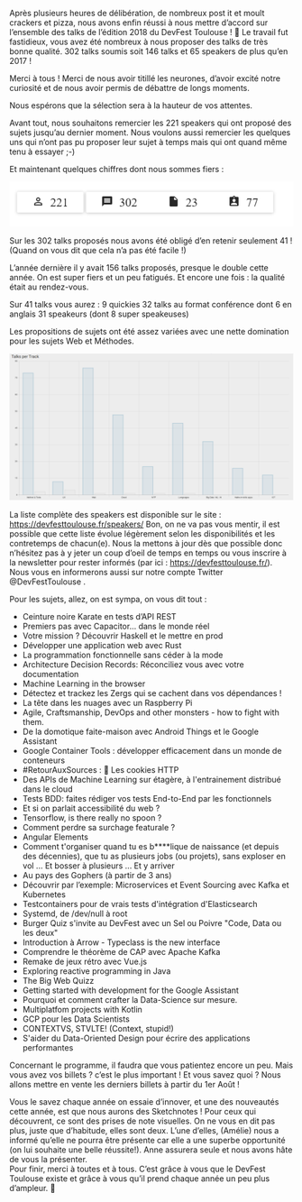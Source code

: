 Après plusieurs heures de délibération, de nombreux post it et moult crackers et pizza, nous avons enfin réussi à nous mettre d’accord sur l’ensemble des talks de l’édition 2018 du DevFest Toulouse ! 
 💪
Le travail fut fastidieux, vous avez été nombreux à nous proposer des talks de très bonne qualité. 302 talks soumis soit 146 talks et 65 speakers de plus qu’en 2017 !
 
Merci à tous ! Merci de nous avoir titillé les neurones, d’avoir excité notre curiosité et de nous avoir permis de débattre de longs moments.
 
Nous espérons que la sélection sera à la hauteur de vos attentes.
 
Avant tout, nous souhaitons remercier les 221 speakers qui ont proposé des sujets jusqu’au dernier moment.
Nous voulons aussi remercier les quelques uns qui n’ont pas pu proposer leur sujet à temps mais qui ont quand même tenu à essayer ;-)
 
Et maintenant quelques chiffres dont nous sommes fiers :
 
![](images/posts/2018-08-02-cr-cfp/nombre-proposition.png)

Sur les 302 talks proposés nous avons été obligé d’en retenir seulement 41 ! (Quand on vous dit que cela n’a pas été facile !)

L’année dernière il y avait 156 talks proposés, presque le double cette année. On est super fiers et un peu fatigués.
Et encore une fois : la qualité était au rendez-vous.

Sur 41 talks vous aurez :
9 quickies
32 talks au format conférence dont 6 en anglais
31 speakeurs (dont 8 super speakeuses)

Les propositions de sujets ont été assez variées avec une nette domination pour les sujets Web et Méthodes.

![](images/posts/2018-08-02-cr-cfp/graph-theme.png)

La liste complète des speakers est disponible sur le site : https://devfesttoulouse.fr/speakers/
Bon, on ne va pas vous mentir, il est possible que cette liste évolue légèrement selon les disponibilités et les contretemps de chacun(e). Nous la mettons à jour dès que possible donc n’hésitez pas à y jeter un coup d’oeil de temps en temps ou vous inscrire à la newsletter pour rester informés (par ici : https://devfesttoulouse.fr/).
Nous vous en informerons aussi sur notre compte Twitter @DevFestToulouse .
 
Pour les sujets, allez, on est sympa, on vous dit tout :
* Ceinture noire Karate en tests d’API REST
* Premiers pas avec Capacitor... dans le monde réel
* Votre mission ? Découvrir Haskell et le mettre en prod
* Développer une application web avec Rust
* La programmation fonctionnelle sans céder à la mode
* Architecture Decision Records: Réconciliez vous avec votre documentation
* Machine Learning in the browser
* Détectez et trackez les Zergs qui se cachent dans vos dépendances !
* La tête dans les nuages avec un Raspberry Pi
* Agile, Craftsmanship, DevOps and other monsters - how to fight with them.
* De la domotique faite-maison avec Android Things et le Google Assistant
* Google Container Tools : développer efficacement dans un monde de conteneurs
* \#RetourAuxSources : 🍪 Les cookies HTTP
* Des APIs de Machine Learning sur étagère, à l'entrainement distribué dans le cloud
* Tests BDD: faites rédiger vos tests End-to-End par les fonctionnels
* Et si on parlait accessibilité du web ?
* Tensorflow, is there really no spoon ?
* Comment perdre sa surchage featurale ?
* Angular Elements
* Comment t'organiser quand tu es b****lique de naissance (et depuis des décennies), que tu as plusieurs jobs (ou projets), sans exploser en vol ... Et bosser à plusieurs ... Et y arriver
* Au pays des Gophers (à partir de 3 ans)
* Découvrir par l’exemple: Microservices et Event Sourcing avec Kafka et Kubernetes
* Testcontainers pour de vrais tests d'intégration d'Elasticsearch
* Systemd, de /dev/null à root
* Burger Quiz s'invite au DevFest avec un Sel ou Poivre "Code, Data ou les deux"
* Introduction à Arrow - Typeclass is the new interface
* Comprendre le théorème de CAP avec Apache Kafka
* Remake de jeux rétro avec Vue.js
* Exploring reactive programming in Java
* The Big Web Quizz
* Getting started with development for the Google Assistant
* Pourquoi et comment crafter la Data-Science sur mesure.
* Multiplatfom projects with Kotlin
* GCP pour les Data Scientists
* CONTEXTVS, STVLTE! (Context, stupid!)
* S'aider du Data-Oriented Design pour écrire des applications performantes

Concernant le programme, il faudra que vous patientez encore un peu. Mais vous avez vos billets ? c’est le plus important ! Et vous savez quoi ? Nous allons mettre en vente les derniers billets à partir du 1er Août !

Vous le savez chaque année on essaie d’innover, et une des nouveautés cette année, est que nous aurons des Sketchnotes !
Pour ceux qui découvrent, ce sont des prises de note visuelles. On ne vous en dit pas plus, juste que d’habitude, elles sont deux. L’une d’elles, (Amélie) nous a informé qu’elle ne pourra être présente car elle a une superbe opportunité (on lui souhaite une belle réussite!). Anne assurera seule et nous avons hâte de vous la présenter.  
Pour finir,  merci à toutes et à tous. 
C’est grâce à vous que le DevFest Toulouse existe et grâce à vous qu’il prend chaque année un peu plus d’ampleur. 
🤗
